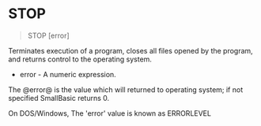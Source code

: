 # STOP

> STOP [error]

Terminates execution of a program, closes all files opened by the program, and returns control to the operating system.


* error - A numeric expression.
<p>The @error@ is the value which will returned to operating system; if not specified SmallBasic returns 0.
<p>On DOS/Windows, The 'error' value is known as ERRORLEVEL

